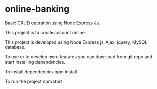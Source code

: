 # online-banking
Basic CRUD operation using Node Express Js.

This project is to create account online. 

This project is developed using Node Express js, Ajax, jquery, MySQL database.

To use or to develop more features you can download from git repo and start installing dependencies.

To install dependencies 
npm install

To run the project
npm start
